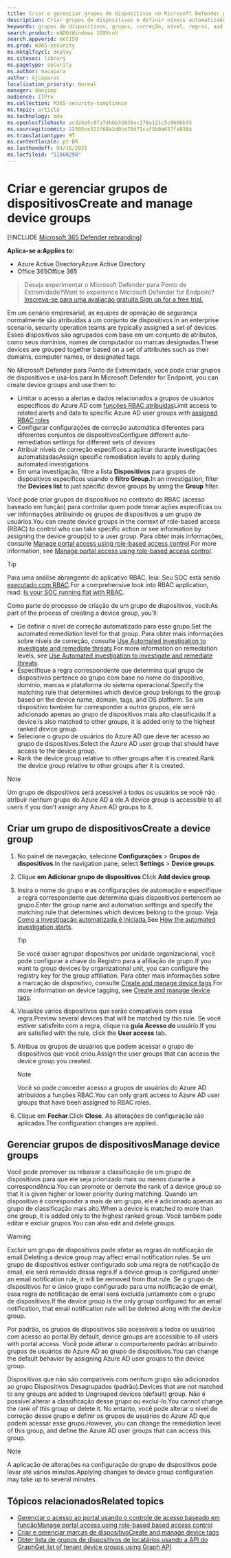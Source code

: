 ```yaml
---
title: Criar e gerenciar grupos de dispositivos no Microsoft Defender para Ponto de Extremidade
description: Criar grupos de dispositivos e definir níveis automatizados de correção neles, confiando as regras que se aplicam ao grupo
keywords: grupos de dispositivos, grupos, correção, nível, regras, aad group, role, assign, rank
search.product: eADQiWindows 10XVcnh
search.appverid: met150
ms.prod: m365-security
ms.mktglfcycl: deploy
ms.sitesec: library
ms.pagetype: security
ms.author: macapara
author: mjcaparas
localization_priority: Normal
manager: dansimp
audience: ITPro
ms.collection: M365-security-compliance
ms.topic: article
ms.technology: mde
ms.openlocfilehash: acd24e5c87a74bbb32835ec170a121c5c0b6bb33
ms.sourcegitcommit: 22505ce322f68a2d0ce70d71caf3b0a657fa838a
ms.translationtype: MT
ms.contentlocale: pt-BR
ms.lasthandoff: 04/16/2021
ms.locfileid: "51860298"
---
```

# <a name="create-and-manage-device-groups"></a><span data-ttu-id="b3e1a-104">Criar e gerenciar grupos de dispositivos</span><span class="sxs-lookup"><span data-stu-id="b3e1a-104">Create and manage device groups</span></span>

[!INCLUDE [Microsoft 365 Defender rebranding](../../includes/microsoft-defender.md)]


<span data-ttu-id="b3e1a-105">**Aplica-se a:**</span><span class="sxs-lookup"><span data-stu-id="b3e1a-105">**Applies to:**</span></span>
- <span data-ttu-id="b3e1a-106">Azure Active Directory</span><span class="sxs-lookup"><span data-stu-id="b3e1a-106">Azure Active Directory</span></span>
- <span data-ttu-id="b3e1a-107">Office 365</span><span class="sxs-lookup"><span data-stu-id="b3e1a-107">Office 365</span></span>

> <span data-ttu-id="b3e1a-108">Deseja experimentar o Microsoft Defender para Ponto de Extremidade?</span><span class="sxs-lookup"><span data-stu-id="b3e1a-108">Want to experience Microsoft Defender for Endpoint?</span></span> [<span data-ttu-id="b3e1a-109">Inscreva-se para uma avaliação gratuita.</span><span class="sxs-lookup"><span data-stu-id="b3e1a-109">Sign up for a free trial.</span></span>](https://www.microsoft.com/microsoft-365/windows/microsoft-defender-atp?ocid=docs-wdatp-exposedapis-abovefoldlink)


<span data-ttu-id="b3e1a-110">Em um cenário empresarial, as equipes de operação de segurança normalmente são atribuídas a um conjunto de dispositivos.</span><span class="sxs-lookup"><span data-stu-id="b3e1a-110">In an enterprise scenario, security operation teams are typically assigned a set of devices.</span></span> <span data-ttu-id="b3e1a-111">Esses dispositivos são agrupados com base em um conjunto de atributos, como seus domínios, nomes de computador ou marcas designadas.</span><span class="sxs-lookup"><span data-stu-id="b3e1a-111">These devices are grouped together based on a set of attributes such as their domains, computer names, or designated tags.</span></span>

<span data-ttu-id="b3e1a-112">No Microsoft Defender para Ponto de Extremidade, você pode criar grupos de dispositivos e usá-los para:</span><span class="sxs-lookup"><span data-stu-id="b3e1a-112">In Microsoft Defender for Endpoint, you can create device groups and use them to:</span></span>
- <span data-ttu-id="b3e1a-113">Limitar o acesso a alertas e dados relacionados a grupos de usuários específicos do Azure AD com [funções RBAC atribuídas](rbac.md)</span><span class="sxs-lookup"><span data-stu-id="b3e1a-113">Limit access to related alerts and data to specific Azure AD user groups with [assigned RBAC roles](rbac.md)</span></span> 
- <span data-ttu-id="b3e1a-114">Configurar configurações de correção automática diferentes para diferentes conjuntos de dispositivos</span><span class="sxs-lookup"><span data-stu-id="b3e1a-114">Configure different auto-remediation settings for different sets of devices</span></span>
- <span data-ttu-id="b3e1a-115">Atribuir níveis de correção específicos a aplicar durante investigações automatizadas</span><span class="sxs-lookup"><span data-stu-id="b3e1a-115">Assign specific remediation levels to apply during automated investigations</span></span>
- <span data-ttu-id="b3e1a-116">Em uma investigação, filtre a lista **Dispositivos** para grupos de dispositivos específicos usando o **filtro Group.**</span><span class="sxs-lookup"><span data-stu-id="b3e1a-116">In an investigation, filter the **Devices list** to just specific device groups by using the **Group** filter.</span></span>

<span data-ttu-id="b3e1a-117">Você pode criar grupos de dispositivos no contexto do RBAC (acesso baseado em função) para controlar quem pode tomar ações específicas ou ver informações atribuindo os grupos de dispositivos a um grupo de usuários.</span><span class="sxs-lookup"><span data-stu-id="b3e1a-117">You can create device groups in the context of role-based access (RBAC) to control who can take specific action or see information by assigning the device group(s) to a user group.</span></span> <span data-ttu-id="b3e1a-118">Para obter mais informações, consulte [Manage portal access using role-based access control](rbac.md).</span><span class="sxs-lookup"><span data-stu-id="b3e1a-118">For more information, see [Manage portal access using role-based access control](rbac.md).</span></span>

>[!TIP]
> <span data-ttu-id="b3e1a-119">Para uma análise abrangente do aplicativo RBAC, leia: Seu SOC está sendo [executado com RBAC](https://techcommunity.microsoft.com/t5/Windows-Defender-ATP/Is-your-SOC-running-flat-with-limited-RBAC/ba-p/320015).</span><span class="sxs-lookup"><span data-stu-id="b3e1a-119">For a comprehensive look into RBAC application, read: [Is your SOC running flat with RBAC](https://techcommunity.microsoft.com/t5/Windows-Defender-ATP/Is-your-SOC-running-flat-with-limited-RBAC/ba-p/320015).</span></span>

<span data-ttu-id="b3e1a-120">Como parte do processo de criação de um grupo de dispositivos, você:</span><span class="sxs-lookup"><span data-stu-id="b3e1a-120">As part of the process of creating a device group, you'll:</span></span>
- <span data-ttu-id="b3e1a-121">De definir o nível de correção automatizado para esse grupo.</span><span class="sxs-lookup"><span data-stu-id="b3e1a-121">Set the automated remediation level for that group.</span></span> <span data-ttu-id="b3e1a-122">Para obter mais informações sobre níveis de correção, consulte [Use Automated investigation to investigate and remediate threats](automated-investigations.md).</span><span class="sxs-lookup"><span data-stu-id="b3e1a-122">For more information on remediation levels, see [Use Automated investigation to investigate and remediate threats](automated-investigations.md).</span></span>
- <span data-ttu-id="b3e1a-123">Especifique a regra correspondente que determina qual grupo de dispositivos pertence ao grupo com base no nome do dispositivo, domínio, marcas e plataforma do sistema operacional.</span><span class="sxs-lookup"><span data-stu-id="b3e1a-123">Specify the matching rule that determines which device group belongs to the group based on the device name, domain, tags, and OS platform.</span></span> <span data-ttu-id="b3e1a-124">Se um dispositivo também for corresponder a outros grupos, ele será adicionado apenas ao grupo de dispositivos mais alto classificado.</span><span class="sxs-lookup"><span data-stu-id="b3e1a-124">If a device is also matched to other groups, it is added only to the highest ranked device group.</span></span>
- <span data-ttu-id="b3e1a-125">Selecione o grupo de usuários do Azure AD que deve ter acesso ao grupo de dispositivos.</span><span class="sxs-lookup"><span data-stu-id="b3e1a-125">Select the Azure AD user group that should have access to the device group.</span></span>
- <span data-ttu-id="b3e1a-126">Rank the device group relative to other groups after it is created.</span><span class="sxs-lookup"><span data-stu-id="b3e1a-126">Rank the device group relative to other groups after it is created.</span></span>

>[!NOTE]
><span data-ttu-id="b3e1a-127">Um grupo de dispositivos será acessível a todos os usuários se você não atribuir nenhum grupo do Azure AD a ele.</span><span class="sxs-lookup"><span data-stu-id="b3e1a-127">A device group is accessible to all users if you don’t assign any Azure AD groups to it.</span></span>

## <a name="create-a-device-group"></a><span data-ttu-id="b3e1a-128">Criar um grupo de dispositivos</span><span class="sxs-lookup"><span data-stu-id="b3e1a-128">Create a device group</span></span>

1. <span data-ttu-id="b3e1a-129">No painel de navegação, selecione **Configurações**  >  **Grupos de dispositivos**.</span><span class="sxs-lookup"><span data-stu-id="b3e1a-129">In the navigation pane, select **Settings** > **Device groups**.</span></span>

2. <span data-ttu-id="b3e1a-130">Clique **em Adicionar grupo de dispositivos**.</span><span class="sxs-lookup"><span data-stu-id="b3e1a-130">Click **Add device group**.</span></span>

3. <span data-ttu-id="b3e1a-131">Insira o nome do grupo e as configurações de automação e especifique a regra correspondente que determina quais dispositivos pertencem ao grupo.</span><span class="sxs-lookup"><span data-stu-id="b3e1a-131">Enter the group name and automation settings and specify the matching rule that determines which devices belong to the group.</span></span> <span data-ttu-id="b3e1a-132">Veja [Como a investigação automatizada é iniciada.](automated-investigations.md#how-the-automated-investigation-starts)</span><span class="sxs-lookup"><span data-stu-id="b3e1a-132">See [How the automated investigation starts](automated-investigations.md#how-the-automated-investigation-starts).</span></span>

    >[!TIP]
    ><span data-ttu-id="b3e1a-133">Se você quiser agrupar dispositivos por unidade organizacional, você pode configurar a chave do Registro para a afiliação de grupo.</span><span class="sxs-lookup"><span data-stu-id="b3e1a-133">If you want to group devices by organizational unit, you can configure the registry key for the group affiliation.</span></span> <span data-ttu-id="b3e1a-134">Para obter mais informações sobre a marcação de dispositivo, consulte [Create and manage device tags](machine-tags.md).</span><span class="sxs-lookup"><span data-stu-id="b3e1a-134">For more information on device tagging, see [Create and manage device tags](machine-tags.md).</span></span>

4. <span data-ttu-id="b3e1a-135">Visualize vários dispositivos que serão compatíveis com essa regra.</span><span class="sxs-lookup"><span data-stu-id="b3e1a-135">Preview several devices that will be matched by this rule.</span></span> <span data-ttu-id="b3e1a-136">Se você estiver satisfeito com a regra, clique na **guia Acesso do** usuário.</span><span class="sxs-lookup"><span data-stu-id="b3e1a-136">If you are satisfied with the rule, click the **User access** tab.</span></span>

5. <span data-ttu-id="b3e1a-137">Atribua os grupos de usuários que podem acessar o grupo de dispositivos que você criou.</span><span class="sxs-lookup"><span data-stu-id="b3e1a-137">Assign the user groups that can access the device group you created.</span></span>

    >[!NOTE]
    ><span data-ttu-id="b3e1a-138">Você só pode conceder acesso a grupos de usuários do Azure AD atribuídos a funções RBAC.</span><span class="sxs-lookup"><span data-stu-id="b3e1a-138">You can only grant access to Azure AD user groups that have been assigned to RBAC roles.</span></span>

6. <span data-ttu-id="b3e1a-139">Clique em **Fechar**.</span><span class="sxs-lookup"><span data-stu-id="b3e1a-139">Click **Close**.</span></span> <span data-ttu-id="b3e1a-140">As alterações de configuração são aplicadas.</span><span class="sxs-lookup"><span data-stu-id="b3e1a-140">The configuration changes are applied.</span></span>

## <a name="manage-device-groups"></a><span data-ttu-id="b3e1a-141">Gerenciar grupos de dispositivos</span><span class="sxs-lookup"><span data-stu-id="b3e1a-141">Manage device groups</span></span>

<span data-ttu-id="b3e1a-142">Você pode promover ou rebaixar a classificação de um grupo de dispositivos para que ele seja priorizado mais ou menos durante a correspondência.</span><span class="sxs-lookup"><span data-stu-id="b3e1a-142">You can promote or demote the rank of a device group so that it is given higher or lower priority during matching.</span></span> <span data-ttu-id="b3e1a-143">Quando um dispositivo é corresponder a mais de um grupo, ele é adicionado apenas ao grupo de classificação mais alto.</span><span class="sxs-lookup"><span data-stu-id="b3e1a-143">When a device is matched to more than one group, it is added only to the highest ranked group.</span></span> <span data-ttu-id="b3e1a-144">Você também pode editar e excluir grupos.</span><span class="sxs-lookup"><span data-stu-id="b3e1a-144">You can also edit and delete groups.</span></span>

>[!WARNING]
><span data-ttu-id="b3e1a-145">Excluir um grupo de dispositivos pode afetar as regras de notificação de email.</span><span class="sxs-lookup"><span data-stu-id="b3e1a-145">Deleting a device group may affect email notification rules.</span></span> <span data-ttu-id="b3e1a-146">Se um grupo de dispositivos estiver configurado sob uma regra de notificação de email, ele será removido dessa regra.</span><span class="sxs-lookup"><span data-stu-id="b3e1a-146">If a device group is configured under an email notification rule, it will be removed from that rule.</span></span> <span data-ttu-id="b3e1a-147">Se o grupo de dispositivos for o único grupo configurado para uma notificação de email, essa regra de notificação de email será excluída juntamente com o grupo de dispositivos.</span><span class="sxs-lookup"><span data-stu-id="b3e1a-147">If the device group is the only group configured for an email notification, that email notification rule will be deleted along with the device group.</span></span>

<span data-ttu-id="b3e1a-148">Por padrão, os grupos de dispositivos são acessíveis a todos os usuários com acesso ao portal.</span><span class="sxs-lookup"><span data-stu-id="b3e1a-148">By default, device groups are accessible to all users with portal access.</span></span> <span data-ttu-id="b3e1a-149">Você pode alterar o comportamento padrão atribuindo grupos de usuários do Azure AD ao grupo de dispositivos.</span><span class="sxs-lookup"><span data-stu-id="b3e1a-149">You can change the default behavior by assigning Azure AD user groups to the device group.</span></span>

<span data-ttu-id="b3e1a-150">Dispositivos que não são compatíveis com nenhum grupo são adicionados ao grupo Dispositivos Desagrupados (padrão).</span><span class="sxs-lookup"><span data-stu-id="b3e1a-150">Devices that are not matched to any groups are added to Ungrouped devices (default) group.</span></span> <span data-ttu-id="b3e1a-151">Não é possível alterar a classificação desse grupo ou excluí-lo.</span><span class="sxs-lookup"><span data-stu-id="b3e1a-151">You cannot change the rank of this group or delete it.</span></span> <span data-ttu-id="b3e1a-152">No entanto, você pode alterar o nível de correção desse grupo e definir os grupos de usuários do Azure AD que podem acessar esse grupo.</span><span class="sxs-lookup"><span data-stu-id="b3e1a-152">However, you can change the remediation level of this group, and define the Azure AD user groups that can access this group.</span></span>

>[!NOTE]
> <span data-ttu-id="b3e1a-153">A aplicação de alterações na configuração do grupo de dispositivos pode levar até vários minutos.</span><span class="sxs-lookup"><span data-stu-id="b3e1a-153">Applying changes to device group configuration may take up to several minutes.</span></span>

## <a name="related-topics"></a><span data-ttu-id="b3e1a-154">Tópicos relacionados</span><span class="sxs-lookup"><span data-stu-id="b3e1a-154">Related topics</span></span>

- [<span data-ttu-id="b3e1a-155">Gerenciar o acesso ao portal usando o controle de acesso baseado em função</span><span class="sxs-lookup"><span data-stu-id="b3e1a-155">Manage portal access using role-based based access control</span></span>](rbac.md)
- [<span data-ttu-id="b3e1a-156">Criar e gerenciar marcas de dispositivo</span><span class="sxs-lookup"><span data-stu-id="b3e1a-156">Create and manage device tags</span></span>](machine-tags.md)
- [<span data-ttu-id="b3e1a-157">Obter lista de grupos de dispositivos de locatários usando a API do Graph</span><span class="sxs-lookup"><span data-stu-id="b3e1a-157">Get list of tenant device groups using Graph API</span></span>](https://docs.microsoft.com/graph/api/device-list-memberof)
